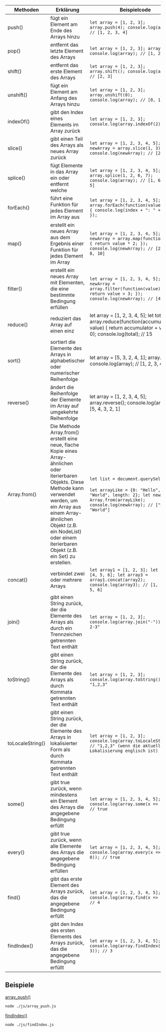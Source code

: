 | Methoden                            | Erklärung                                                                                                                                                                                                                                                                     | Beispielcode                                                                                                                                                                            |
|-------------------------------------|-------------------------------------------------------------------------------------------------------------------------------------------------------------------------------------------------------------------------------------------------------------------------------|-----------------------------------------------------------------------------------------------------------------------------------------------------------------------------------------|
| push()                              | fügt ein Element am Ende des Arrays hinzu                                                                                                                                                                                                                                     | `let array = [1, 2, 3]; array.push(4); console.log(array); // [1, 2, 3, 4]`                                                                                                             |
| pop()                               | entfernt das letzte Element des Arrays                                                                                                                                                                                                                                        | `let array = [1, 2, 3]; array.pop(); console.log(array); // [1, 2]`                                                                                                                     |
| shift()                             | entfernt das erste Element des Arrays                                                                                                                                                                                                                                         | `let array = [1, 2, 3]; array.shift(); console.log(array); // [2, 3]`                                                                                                                   |
| unshift()                           | fügt ein Element am Anfang des Arrays hinzu                                                                                                                                                                                                                                   | `let array = [1, 2, 3]; array.unshift(0); console.log(array); // [0, 1, 2, 3]`                                                                                                          |
| indexOf()                           | gibt den Index eines Elements im Array zurück                                                                                                                                                                                                                                 | `let array = [1, 2, 3]; console.log(array.indexOf(2)); // 1`                                                                                                                            |
| slice()                             | gibt einen Teil des Arrays als neues Array zurück                                                                                                                                                                                                                             | `let array = [1, 2, 3, 4, 5]; let newArray = array.slice(1, 3); console.log(newArray); // [2, 3]`                                                                                       |
| splice()                            | fügt Elemente in das Array ein oder entfernt welche                                                                                                                                                                                                                           | `let array = [1, 2, 3, 4, 5]; array.splice(1, 2, 6, 7); console.log(array); // [1, 6, 7, 4, 5]`                                                                                         |
| forEach()                           | führt eine Funktion für jedes Element im Array aus                                                                                                                                                                                                                            | `let array = [1, 2, 3, 4, 5]; array.forEach(function(value, index) { console.log(index + ": " + value); });`                                                                            |
| map()                               | erstellt ein neues Array aus dem Ergebnis einer Funktion für jedes Element im Array                                                                                                                                                                                           | `let array = [1, 2, 3, 4, 5]; let newArray = array.map(function(value) { return value * 2; }); console.log(newArray); // [2, 4, 6, 8, 10]`                                              |
| filter()                            | erstellt ein neues Array mit Elementen, die eine bestimmte Bedingung erfüllen                                                                                                                                                                                                 | `let array = [1, 2, 3, 4, 5]; let newArray = array.filter(function(value) { return value > 3; }); console.log(newArray); // [4, 5]`                                                     |
| reduce()                            | reduziert das Array auf einen einz                                                                                                                                                                                                                                            | let array = [1, 2, 3, 4, 5]; let total = array.reduce(function(accumulator, value) { return accumulator + value; }, 0); console.log(total); // 15                                       |
| sort()                              | sortiert die Elemente des Arrays in alphabetischer oder numerischer Reihenfolge                                                                                                                                                                                               | let array = [5, 3, 2, 4, 1]; array.sort(); console.log(array); // [1, 2, 3, 4, 5]                                                                                                       |
| reverse()                           | ändert die Reihenfolge der Elemente im Array auf umgekehrte Reihenfolge                                                                                                                                                                                                       | let array = [1, 2, 3, 4, 5]; array.reverse(); console.log(array); // [5, 4, 3, 2, 1]                                                                                                    |
| Array.from()                        | Die Methode Array.from() erstellt eine neue, flache Kopie eines Array-ähnlichen oder iterierbaren Objekts. Diese Methode kann verwendet werden, um ein Array aus einem Array-ähnlichen Objekt (z.B. ein NodeList) oder einem iterierbaren Objekt (z.B. ein Set) zu erstellen. | `let list = document.querySelect` <br /><br />`let arrayLike = {0: "Hello", 1: "World", length: 2}; let newArray = Array.from(arrayLike); console.log(newArray); // ["Hello", "World"]` |
| concat()                            | verbindet zwei oder mehrere Arrays                                                                                                                                                                                                                                            | `let array1 = [1, 2, 3]; let array2 = [4, 5, 6]; let array3 = array1.concat(array2); console.log(array3); // [1, 2, 3, 4, 5, 6]`                                                        |
| join()                              | gibt einen String zurück, der die Elemente des Arrays als durch ein Trennzeichen getrennten Text enthält                                                                                                                                                                      | `let array = [1, 2, 3]; console.log(array.join("-")); // "1-2-3"`                                                                                                                       |
| toString()                          | gibt einen String zurück, der die Elemente des Arrays als durch Kommata getrennten Text enthält                                                                                                                                                                               | `let array = [1, 2, 3]; console.log(array.toString()); // "1,2,3"`                                                                                                                      |
| toLocaleString()                    | gibt einen String zurück, der die Elemente des Arrays in lokalisierter Form als durch Kommata getrennten Text enthält                                                                                                                                                         | `let array = [1, 2, 3]; console.log(array.toLocaleString()); // "1,2,3" (wenn die aktuelle Lokalisierung englisch ist)`                                                                 |
| some()                              | gibt true zurück, wenn mindestens ein Element des Arrays die angegebene Bedingung erfüllt                                                                                                                                                                                     | `let array = [1, 2, 3, 4, 5]; console.log(array.some(x => x > 3)); // true`                                                                                                             |
| every()                             | gibt true zurück, wenn alle Elemente des Arrays die angegebene Bedingung erfüllen                                                                                                                                                                                             | `let array = [1, 2, 3, 4, 5]; console.log(array.every(x => x > 0)); // true`                                                                                                            |
| find()                              | gibt das erste Element des Arrays zurück, das die angegebene Bedingung erfüllt                                                                                                                                                                                                | `let array = [1, 2, 3, 4, 5]; console.log(array.find(x => x > 3)); // 4`                                                                                                                |
| findIndex()                         | gibt den Index des ersten Elements des Arrays zurück, das die angegebene Bedingung erfüllt                                                                                                                                                                                    | `let array = [1, 2, 3, 4, 5]; console.log(array.findIndex(x => x > 3)); // 3`                                                                                                           |




## Beispiele


[array_push()](./js/array_push.js)
```bash
node ./js/array_push.js
```

[findIndex()](./js/findIndex.js)
```bash
node ./js/findIndex.js
```

